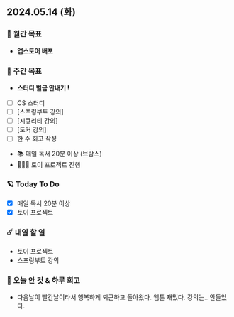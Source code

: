 ## 2024.05.14 (화)

### 🚀 월간 목표

- **앱스토어 배포**
  <br/>

### 💫 주간 목표

- **스터디 벌금 안내기 !**
- [ ] CS 스터디
- [ ] [스프링부트 강의]
- [ ] [시큐리티 강의]
- [ ] [도커 강의]
- [ ] 한 주 회고 작성
- 📚 매일 독서 20분 이상 (브람스)
- 🦹🏻‍♀️ 토이 프로젝트 진행
  <br/>

### 🪐 Today To Do

- [x] 매일 독서 20분 이상
- [x] 토이 프로젝트
  <br/>

### ☄️ 내일 할 일

- 토이 프로젝트
- 스프링부트 강의
  <br/>

### 👾 오늘 안 것 & 하루 회고

- 다음날이 빨간날이라서 행복하게 퇴근하고 돌아왔다. 웹툰 재밌다. 강의는.. 안들었다.